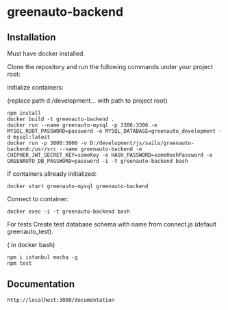 # greenauto-backend

## Installation

Must have docker installed.

Clone the repository and run the following commands under your project root:

Initialize containers: 

(replace path d:/development... with path to project root)
```shell
npm install
docker build -t greenauto-backend .
docker run --name greenauto-mysql -p 3306:3306 -e MYSQL_ROOT_PASSWORD=password -e MYSQL_DATABASE=greenauto_development -d mysql:latest
docker run -p 3000:3000 -v D:/development/js/sails/greenauto-backend:/usr/src --name greenauto-backend -e CHIPHER_JWT_SECRET_KEY=someKey -e HASH_PASSWORD=someHashPassword -e GREENAUTO_DB_PASSWORD=password -i -t greenauto-backend bash
```

If containers allready initialized:
```
docker start greenauto-mysql greenauto-backend
```

Connect to container:
```
docker exec -i -t greenauto-backend bash
```
For tests
Create test database schema with name from connect.js (default greenauto_test).

 ( in docker bash)
```shell
npm i istanbul mocha -g
npm test
```
## Documentation
```
http://localhost:3000/documentation
```
